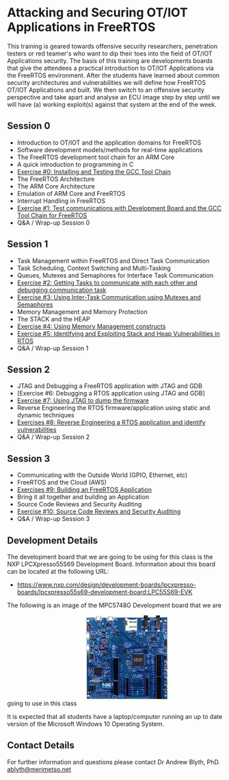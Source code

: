 # Attacking and Securing OT/IOT Applications in FreeRTOS

This training is geared towards offensive security researchers, penetration testers or red teamer's who want to dip their toes into the field of OT/IOT Applications security. The basis of this training are developments boards that give the attendees a practical introduction to OT/IOT Applications via the FreeRTOS environment. After the students have learned about common security architectures and vulnerabilities we will define how FreeRTOS OT/IOT Applications and built. We then switch to an offensive security perspective and take apart and analyse an ECU image step by step until we will have (a) working exploit(s) against that system at the end of the week.

## Session 0

* Introduction to OT/IOT and the application domains for FreeRTOS
* Software development models/methods for real-time applications
* The FreeRTOS development tool chain for an ARM Core
* A quick introduction to programming in C
* [Exercise #0: Installing and Testing the GCC Tool Chain]()
* The FreeRTOS Architecture
* The ARM Core Architecture
* Emulation of ARM Core and FreeRTOS
* Interrupt Handling in FreeRTOS
* [Exercise #1: Test communications with Development Board and the GCC Tool Chain for FreeRTOS]()
* Q&A / Wrap-up Session 0

## Session 1
* Task Management within FreeRTOS and Direct Task Communication
* Task Scheduling, Context Switching and Multi-Tasking
* Queues, Mutexes and Semaphores for Interface Task Communication
* [Exercise #2: Getting Tasks to communicate with each other and debugging communication task]()
* [Exercise #3: Using Inter-Task Communication using Mutexes and Semaphores]()
* Memory Management and Memory Protection
* The STACK and the HEAP
* [Exercise #4: Using Memory Management constructs]()
* [Exercise #5: Identifying and Exploiting Stack and Heap Vulnerabilities in RTOS]()
* Q&A / Wrap-up Session 1

## Session 2

* JTAG and Debugging a FreeRTOS application with JTAG and GDB
* [Exercise #6: Debugging a RTOS application using JTAG and GDB]
* [Exercise #7: Using JTAG to dump the firmware]()
* Reverse Engineering the RTOS firmware/application using static and dynamic techniques
* [Exercises #8: Reverse Engineering a RTOS application and identify vulnerabilities]()
* Q&A / Wrap-up Session 2

## Session 3

* Communicating with the Outside World (GPIO, Ethernet, etc)
* FreeRTOS and the Cloud (AWS)
* [Exercises #9: Building an FreeRTOS Application]()
* Bring it all together and building an Application
* Source Code Reviews and Security Auditing
* [Exercise #10: Source Code Reviews and Security Auditing]()
* Q&A / Wrap-up Session 3

## Development Details

The development board that we are going to be using for this class is the NXP LPCXpresso55S69 Development Board. Information about this board can be located at the following URL:

* https://www.nxp.com/design/development-boards/lpcxpresso-boards/lpcxpresso55s69-development-board:LPC55S69-EVK

The following is an image of the MPC5748G Development board that we are going to use in this class
![LPCXpresso55S69](LPCXpresso55S69.jpeg)

It is expected that all students have a laptop/computer running an up to date version of the Microsoft Windows 10 Operating System.

## Contact Details

For further information and questions please contact Dr Andrew Blyth, PhD. <ablyth@merimetso.net>
